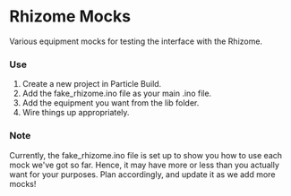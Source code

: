 # Rhizome Mocks
Various equipment mocks for testing the interface with the Rhizome.

### Use
1. Create a new project in Particle Build.
2. Add the fake_rhizome.ino file as your main .ino file.
3. Add the equipment you want from the lib folder.
4. Wire things up appropriately.

### Note
Currently, the fake_rhizome.ino file is set up to show you how to use each mock we've got so far. Hence, it may have more or less than you actually want for your purposes. Plan accordingly, and update it as we add more mocks!
